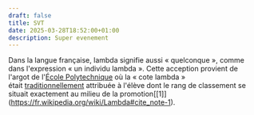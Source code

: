 ```yaml
---
draft: false
title: SVT
date: 2025-03-28T18:52:00+01:00
description: Super evenement
---
```


Dans la langue française, lambda signifie aussi « quelconque », comme dans l'expression « un individu lambda ». Cette acception provient de l'argot de l'[École Polytechnique](https://fr.wikipedia.org/wiki/%C3%89cole_polytechnique_(France)) où la « cote lambda » était [traditionnellement](https://fr.wikipedia.org/wiki/Traditions_de_l%27%C3%89cole_polytechnique) attribuée à l'élève dont le rang de classement se situait exactement au milieu de la promotion[\[1]](https://fr.wikipedia.org/wiki/Lambda#cite_note-1).
